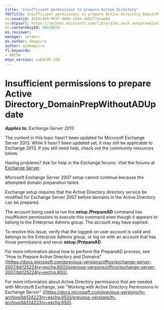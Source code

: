 ```yaml
---
title: 'Insufficient permissions to prepare Active Directory'
TOCTitle: Insufficient permissions to prepare Active Directory_DomainPrepWithoutADUpdate
ms:assetid: 4283c4b9-983f-460e-a5de-42b2772eae0d
ms:mtpsurl: https://technet.microsoft.com/library/ms.exch.setupreadiness.domainprepwithoutadupdate(v=EXCHG.150)
ms:contentKeyID: 46628878
ms.reviewer: 
manager: serdars
ms.author: dmaguire
author: msdmaguire
f1.keywords:
- NOCSH
mtps_version: v=EXCHG.150
---
```


# Insufficient permissions to prepare Active Directory\_DomainPrepWithoutADUpdate

_**Applies to:** Exchange Server 2013_

The content in this topic hasn't been updated for Microsoft Exchange Server 2013. While it hasn't been updated yet, it may still be applicable to Exchange 2013. If you still need help, check out the community resources below.

Having problems? Ask for help in the Exchange forums. Visit the forums at [Exchange Server](https://social.technet.microsoft.com/forums/office/home?category=exchangeserver).

Microsoft Exchange Server 2007 setup cannot continue because the attempted domain preparation failed.

Exchange setup requires that the Active Directory directory service be modified for Exchange Server 2007 before domains in the Active Directory can be prepared.

The account being used to run the **setup /PrepareAD** command has insufficient permissions to execute this command even though it appears to belong to the Enterprise Admins group. The account may have expired.

To resolve this issue, verify that the logged-on user account is valid and belongs to the Enterprise Admins group, or log on with an account that has those permissions and rerun **setup /PrepareAD**.

For more information about how to perform the PrepareAD process, see "How to Prepare Active Directory and Domains" ([https://docs.microsoft.com/previous-versions/office/exchange-server-2007/bb125224(v=exchg.80)](/previous-versions/office/exchange-server-2007/bb125224(v=exchg.80))).

For more information about Active Directory permissions that are needed with Microsoft Exchange, see "Working with Active Directory Permissions in Exchange Server" ([https://docs.microsoft.com/previous-versions/tn-archive/bb124223(v=exchg.65)](/previous-versions/tn-archive/bb124223(v=exchg.65))).